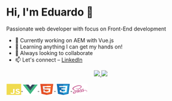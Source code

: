 # Hi, I'm Eduardo 👋

Passionate web developer  with  focus on Front-End development 

- 🔭 Currently working on AEM with Vue.js
- 🌱 Learning anything I can get my hands on!
- 👯 Always looking to collaborate
- 📫 Let's connect – [LinkedIn](https://www.linkedin.com/in/eduardo-nowakoski-1598071a4) 


<div align="center">
  <a href="https://github.com/eduardonowa">
  <img height="180em" src="https://github-readme-stats.vercel.app/api?username=eduardonowa&show_icons=true&theme=tokyonight&include_all_commits=true&count_private=true"/>
  <img height="180em" src="https://github-readme-stats.vercel.app/api/top-langs/?username=eduardonowa&layout=compact&langs_count=7&theme=tokyonight"/>
</div>


<div style="display: inline_block"><br>
  <img align="center" alt="Js" height="30" width="40" src="https://raw.githubusercontent.com/devicons/devicon/master/icons/javascript/javascript-plain.svg">
  <img align="center" alt="Vue" height="30" width="40" src="https://raw.githubusercontent.com/devicons/devicon/master/icons/vuejs/vuejs-original.svg">
  <img align="center" alt="HTML" height="30" width="40" src="https://raw.githubusercontent.com/devicons/devicon/master/icons/html5/html5-original.svg">
  <img align="center" alt="CSS" height="30" width="40" src="https://raw.githubusercontent.com/devicons/devicon/master/icons/css3/css3-original.svg">
  <img align="center" alt="CSS" height="30" width="40" src="https://raw.githubusercontent.com/devicons/devicon/master/icons/sass/sass-original.svg">

</div>
